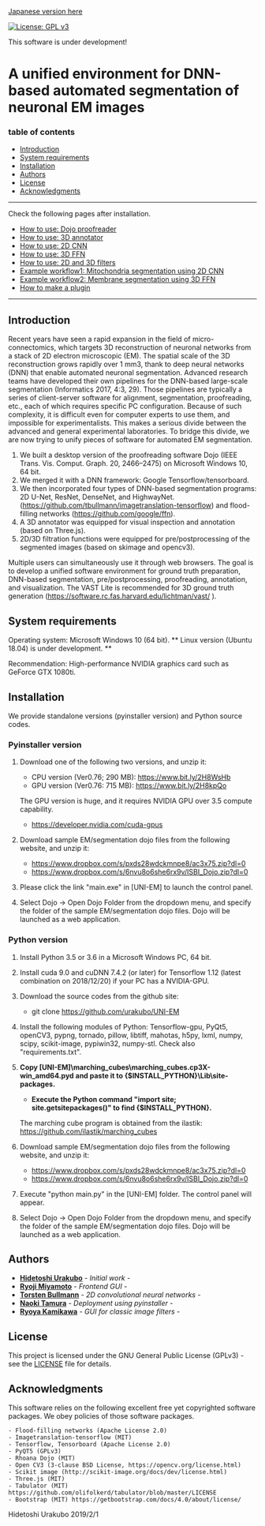 [Japanese version here](README.ja.md)

[![License: GPL v3](https://img.shields.io/badge/License-GPLv3-blue.svg)](https://www.gnu.org/licenses/gpl-3.0)

This software is under development!

# A unified environment for DNN-based automated segmentation of neuronal EM images

### table of contents
- [Introduction](#Introduction)
- [System requirements](#System-requirements)
- [Installation](#Installation)
- [Authors](#Authors)
- [License](#License)
- [Acknowledgments](#Acknowledgments)

---
Check the following pages after installation.
- [How to use: Dojo proofreader](docs/HowToUse.md#Dojo-proofreader)
- [How to use: 3D annotator](docs/HowToUse.md#3D-annotator)
- [How to use: 2D CNN](docs/HowToUse.md#2D-CNN)
- [How to use: 3D FFN](docs/HowToUse.md#3D-FFN)
- [How to use: 2D and 3D filters](docs/HowToUse.md#2D-and-3D-filters)
- [Example workflow1: Mitochondria segmentation using 2D CNN](docs/Workflow1.md)
- [Example workflow2: Membrane segmentation using 3D FFN](docs/Workflow2.md) 
- [How to make a plugin](docs/HowToMakePlugin.md) 
---

## Introduction
Recent years have seen a rapid expansion in the field of micro-connectomics, which targets 3D reconstruction of neuronal networks from a stack of 2D electron microscopic (EM). The spatial scale of the 3D reconstruction grows rapidly over 1 mm3, thank to deep neural networks (DNN) that enable automated neuronal segmentation. Advanced research teams have developed their own pipelines for the DNN-based large-scale segmentation (Informatics 2017, 4:3, 29). Those pipelines are typically a series of client-server software for alignment, segmentation, proofreading, etc., each of which requires specific PC configuration. Because of such complexity, it is difficult even for computer experts to use them, and impossible for experimentalists. This makes a serious divide between the advanced and general experimental laboratories.
   To bridge this divide, we are now trying to unify pieces of software for automated EM segmentation.

1.	We built a desktop version of the proofreading software Dojo (IEEE Trans. Vis. Comput. Graph. 20, 2466–2475) on Microsoft Windows 10, 64 bit.
2.	We merged it with a DNN framework: Google Tensorflow/tensorboard. 
3.	We then incorporated four types of DNN-based segmentation programs: 2D U-Net, ResNet, DenseNet, and HighwayNet. (https://github.com/tbullmann/imagetranslation-tensorflow) and flood-filling networks (https://github.com/google/ffn).
4.	A 3D annotator was equipped for visual inspection and annotation (based on Three.js).
5.	2D/3D filtration functions were equipped for pre/postprocessing of the segmented images (based on skimage and opencv3).

Multiple users can simultaneously use it through web browsers. The goal is to develop a unified software environment for  ground truth preparation, DNN-based segmentation, pre/postprocessing, proofreading, annotation, and visualization. The VAST Lite is recommended for 3D ground truth generation (https://software.rc.fas.harvard.edu/lichtman/vast/ ).

## System requirements
Operating system: Microsoft Windows 10 (64 bit).
** Linux version (Ubuntu 18.04) is under development. **

Recommendation: High-performance NVIDIA graphics card such as GeForce GTX 1080ti.

## Installation
We provide standalone versions (pyinstaller version) and Python source codes.

### Pyinstaller version 
1.	Download one of the following two versions, and unzip it:

	- CPU version (Ver0.76; 290 MB): https://www.bit.ly/2H8WsHb
	- GPU version (Ver0.76: 715 MB): https://www.bit.ly/2H8kpQo

	The GPU version is huge, and it requires NVIDIA GPU over 3.5 compute capability.

	- https://developer.nvidia.com/cuda-gpus

2.	Download sample EM/segmentation dojo files from the following website, and unzip it:
   	- https://www.dropbox.com/s/pxds28wdckmnpe8/ac3x75.zip?dl=0
	- https://www.dropbox.com/s/6nvu8o6she6rx9v/ISBI_Dojo.zip?dl=0

3.	Please click the link "main.exe" in [UNI-EM] to launch the control panel.

4.	Select Dojo → Open Dojo Folder from the dropdown menu, and specify the folder of the sample EM/segmentation dojo files. Dojo will be launched as a web application.

### Python version 
1. Install Python 3.5 or 3.6 in a Microsoft Windows PC, 64 bit.
2. Install cuda 9.0 and cuDNN 7.4.2 (or later) for Tensorflow 1.12 (latest combination on 2018/12/20) if your PC has a NVIDIA-GPU.
3. Download the source codes from the github site:
   	- git clone https://github.com/urakubo/UNI-EM
4. Install the following modules of Python: Tensorflow-gpu, PyQt5, openCV3, pypng, tornado, pillow, libtiff, mahotas, h5py, lxml, numpy, scipy, scikit-image, pypiwin32, numpy-stl. Check also "requirements.txt". 
5. **Copy [UNI-EM]\marching_cubes\marching_cubes.cp3X-win_amd64.pyd and paste it to {$INSTALL_PYTHON}\Lib\site-packages.**

	- **Execute the Python command "import site; site.getsitepackages()" to find {$INSTALL_PYTHON}.**
	
	
	The marching cube program is obtained from the ilastik: https://github.com/ilastik/marching_cubes


6. Download sample EM/segmentation dojo files from the following website, and unzip it:
   	- https://www.dropbox.com/s/pxds28wdckmnpe8/ac3x75.zip?dl=0
	- https://www.dropbox.com/s/6nvu8o6she6rx9v/ISBI_Dojo.zip?dl=0

7. Execute "python main.py" in the [UNI-EM] folder. The control panel will appear.

8.	Select Dojo → Open Dojo Folder from the dropdown menu, and specify the folder of the sample EM/segmentation dojo files. Dojo will be launched as a web application.

## Authors

* [**Hidetoshi Urakubo**](https://researchmap.jp/urakubo/?lang=english) - *Initial work* - 
* [**Ryoji Miyamoto**](https://polygonpla.net/) - *Frontend GUI* - 
* [**Torsten Bullmann**](https://www.cb.hs-mittweida.de/en/mitarbeiterinnen-mitarbeiter-in-ihren-fachgruppen/bullmann-torsten.html) - *2D convolutional neural networks* -
* [**Naoki Tamura**](https://github.com/tamutamu) - *Deployment using pyinstaller* - 
* [**Ryoya Kamikawa**](https://ryoka.in) - *GUI for classic image filters* - 


## License

This project is licensed under the GNU General Public License (GPLv3) - see the [LICENSE](LICENSE) file for details.

## Acknowledgments
This software relies on the following excellent free yet copyrighted software packages. We obey policies of those software packages.

	- Flood-filling networks (Apache License 2.0)
	- Imagetranslation-tensorflow (MIT)
	- Tensorflow, Tensorboard (Apache License 2.0)
	- PyQT5 (GPLv3)
	- Rhoana Dojo (MIT)
	- Open CV3 (3-clause BSD License, https://opencv.org/license.html)
	- Scikit image (http://scikit-image.org/docs/dev/license.html)
	- Three.js (MIT)
	- Tabulator (MIT) https://github.com/olifolkerd/tabulator/blob/master/LICENSE
	- Bootstrap (MIT) https://getbootstrap.com/docs/4.0/about/license/

Hidetoshi Urakubo
2019/2/1
